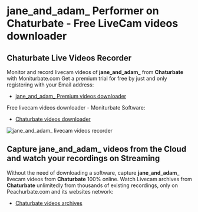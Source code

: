 # jane_and_adam_ Performer on Chaturbate - Free LiveCam videos downloader

## Chaturbate Live Videos Recorder

Monitor and record livecam videos of **jane_and_adam_** from **Chaturbate** with Moniturbate.com
Get a premium trial for free by just and only registering with your Email address:
* [jane_and_adam_ Premium videos downloader](https://moniturbate.com/request-demo-licence-key.html)

Free livecam videos downloader - Moniturbate Software:
* [Chaturbate videos downloader](https://moniturbate.com/moniturbate-download-software.html)

![jane_and_adam_ livecam videos recorder](https://peachurnet.com/templates/moniturbate-software.png)


## Capture jane_and_adam_ videos from the Cloud and watch your recordings on Streaming

Without the need of downloading a software, capture **jane_and_adam_** livecam videos from **Chaturbate** 100% online.
Watch Livecam archives from **Chaturbate** unlimitedly from thousands of existing recordings, only on Peachurbate.com and its websites network:
* [Chaturbate videos archives](https://peachurnet.com/)